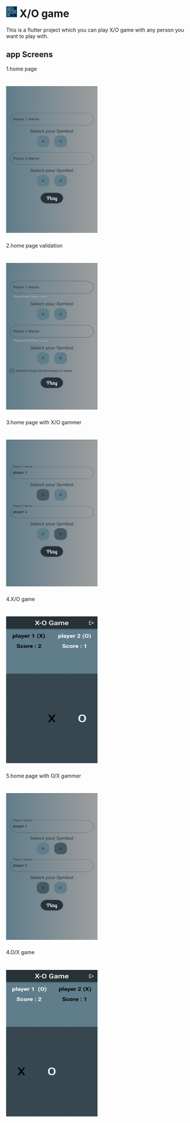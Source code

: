 
# <img src="https://github.com/Hind-Alaa-Fathy/X_O-Game/blob/main/X_O%20logo.png" alt="X/O game" width="30" height="30"> X/O game

This is a flutter project which you can play X/O game with any person you want to play with.



## app Screens
1.home page 
# <img src="https://github.com/Hind-Alaa-Fathy/X_O-Game/blob/main/X_O%20home%20screen.jpeg" alt="Select Players Name And Symbols" width="250" height="400"> 
2.home page validation  
# <img src="https://github.com/Hind-Alaa-Fathy/X_O-Game/blob/main/X_O%20validation.jpeg" alt="home validation" width="250" height="400"> 
3.home page with X/O gammer
# <img src="https://github.com/Hind-Alaa-Fathy/X_O-Game/blob/main/X_O%20with%20players.jpeg" alt="home with X/O gammer" width="250" height="400">
4.X/O game
# <img src="https://github.com/Hind-Alaa-Fathy/X_O-Game/blob/main/X_O%20player%20game.jpeg" alt="X/O player game" width="250" height="400">
5.home page with O/X gammer
# <img src="https://github.com/Hind-Alaa-Fathy/X_O-Game/blob/main/O_X%20with%20players.jpeg" alt="home with O/X gammer" width="250" height="400">
4.O/X game
# <img src="https://github.com/Hind-Alaa-Fathy/X_O-Game/blob/main/O_X%20player%20game.jpeg" alt="O/X player game" width="250" height="400">

